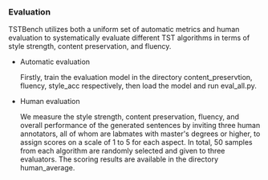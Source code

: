 ### Evaluation

TSTBench utilizes both a uniform set of automatic metrics and human evaluation to systematically evaluate different TST algorithms in terms of style strength, content preservation, and fluency. 

* Automatic evaluation

  Firstly, train the evaluation model in the directory content_preservtion, fluency, style_acc respectively, then load the model and run eval_all.py.

* Human evaluation

  We measure the style strength, content preservation, fluency, and overall performance of the generated sentences by inviting three human annotators, all of whom are labmates with master's degrees or higher, to assign scores on a scale of 1 to 5 for each aspect. In total, 50 samples from each algorithm are randomly selected and given to three evaluators.  The scoring results are available in the directory human_average.